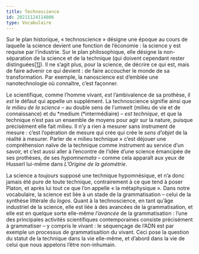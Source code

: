 ```yaml
---
title: Technoscience
id: 20211124114806
type: Vocabulaire
---
```


Sur le plan historique, « technoscience » désigne une époque au cours de laquelle la science devient une fonction de l’économie : la science y est requise par l’industrie. Sur le plan philosophique, elle désigne la non-séparation de la science et de la technique (qui doivent cependant rester distinguées[[1\]](https://arsindustrialis.org/vocabulaire-technoscience#_ftn1)). Il ne s’agit plus, pour la science, de décrire ce qui est, mais de faire advenir ce qui devient : de faire accoucher le monde de sa transformation. Par exemple, la nanoscience est d’emblée une nanotechnologie où connaître, c’est façonner.

Le scientifique, comme l’homme vivant, *est* l’ambivalence de sa prothèse, il *est* le défaut qui appelle un supplément. La technoscience signifie ainsi que *le milieu de la science* – au double sens de l’*umwelt* (milieu de vie et de connaissance) et du *medium (*intermédiaire) – *est technique*, et que la technique n’est pas un ensemble de moyens pour agir sur la nature, puisque précisément elle fait milieu. Il n’y a rien à mesurer sans instrument de mesure : c’est l’opération de mesure qui crée qui crée le *sens d’objet* de la réalité à mesurer. Parler de « milieu technique » c’est déjouer une compréhension naïve de la technique comme instrument au service d’un savoir, et c’est aussi aller à l’encontre de l’idée d’une science émancipée de ses prothèses, de ses *hypomnemata* – comme cela apparaît aux yeux de Husserl lui-même dans *L’Origine de la géométrie*.

La science a *toujours* supposé une technique hypomnésique, et n’a donc jamais été pure de toute technique, contrairement à ce que tend à poser Platon, et après lui tout ce que l’on appelle « la métaphysique ». Dans notre vocabulaire, la science est liée à un stade de la grammatisation – celui de la synthèse littérale du *logos*. Quant à la technoscience, en tant qu’âge industriel de la science, elle est liée à des avancées de la grammatisation, et elle est en quelque sorte elle-même *l’avancée* de la grammatisation : l’une des principales activités scientifiques contemporaines consiste précisément à grammatiser – y compris le vivant : le séquençage de l’ADN est par exemple un processus de grammatisaition du vivant. Ceci pose la question du statut de la technique dans la vie elle-même, et d’abord dans la vie de celui que nous appelons l’être non-inhumain.
